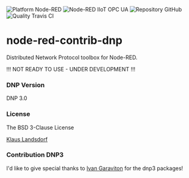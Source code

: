 ![Platform Node-RED](http://b.repl.ca/v1/Platform-Node--RED-red.png)
![Node-RED IIoT OPC UA](http://b.repl.ca/v1/Node--RED-DNP3-blue.png)
![Repository GitHub](http://b.repl.ca/v1/Repository-GitHub-orange.png)
![Quality Travis CI](http://b.repl.ca/v1/Quality-Travis_CI-green.png)

# node-red-contrib-dnp
Distributed Network Protocol toolbox for Node-RED.

!!! NOT READY TO USE - UNDER DEVELOPMENT !!!

### DNP Version

DNP 3.0

### License

The BSD 3-Clause License

[Klaus Landsdorf][1]

### Contribution DNP3

I'd like to give special thanks to [Ivan Garaviton][2] for the dnp3 packages! 


[1]:https://bianco-royal.cloud/
[2]:https://github.com/IvanGaravito